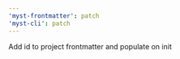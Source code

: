```yaml
---
'myst-frontmatter': patch
'myst-cli': patch
---
```


Add id to project frontmatter and populate on init
